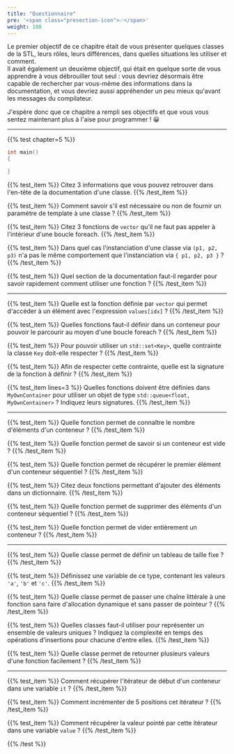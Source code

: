 ```yaml
---
title: "Questionnaire"
pre: '<span class="presection-icon">✅</span>'
weight: 100
---
```


Le premier objectif de ce chapitre était de vous présenter quelques classes de la STL, leurs rôles, leurs différences, dans quelles situations les utiliser et comment.\
Il avait également un deuxième objectif, qui était en quelque sorte de vous apprendre à vous débrouiller tout seul : vous devriez désormais être capable de rechercher par vous-même des informations dans la documentation, et vous devriez aussi appréhender un peu mieux qu'avant les messages du compilateur.

J'espère donc que ce chapitre a rempli ses objectifs et que vous vous sentez maintenant plus à l'aise pour programmer !​ 😀​

---

{{% test chapter=5 %}}


```cpp
int main() 
{

}
```

{{% test_item %}}
Citez 3 informations que vous pouvez retrouver dans l'en-tête de la documentation d'une classe.
{{% /test_item %}}

{{% test_item %}}
Comment savoir s'il est nécessaire ou non de fournir un paramètre de template à une classe ?
{{% /test_item %}}

{{% test_item %}}
Citez 3 fonctions de `vector` qu'il ne faut pas appeler à l'intérieur d'une boucle foreach.
{{% /test_item %}}

{{% test_item %}}
Dans quel cas l'instanciation d'une classe via `(p1, p2, p3)` n'a pas le même comportement que l'instanciation via `{ p1, p2, p3 }` ?
{{% /test_item %}}

{{% test_item %}}
Quel section de la documentation faut-il regarder pour savoir rapidement comment utiliser une fonction ?
{{% /test_item %}}

---

{{% test_item %}}
Quelle est la fonction définie par `vector` qui permet d'accéder à un élément avec l'expression `values[idx]` ?
{{% /test_item %}}

{{% test_item %}}
Quelles fonctions faut-il définir dans un conteneur pour pouvoir le parcourir au moyen d'une boucle foreach ?
{{% /test_item %}}

{{% test_item %}}
Pour pouvoir utiliser un `std::set<Key>`, quelle contrainte la classe `Key` doit-elle respecter ?
{{% /test_item %}}

{{% test_item %}}
Afin de respecter cette contrainte, quelle est la signature de la fonction à définir ?
{{% /test_item %}}

{{% test_item lines=3 %}}
Quelles fonctions doivent être définies dans `MyOwnContainer` pour utiliser un objet de type `std::queue<float, MyOwnContainer>` ? Indiquez leurs signatures.
{{% /test_item %}}

---

{{% test_item %}}
Quelle fonction permet de connaître le nombre d'éléments d'un conteneur ?
{{% /test_item %}}

{{% test_item %}}
Quelle fonction permet de savoir si un conteneur est vide ?
{{% /test_item %}}

{{% test_item %}}
Quelle fonction permet de récupérer le premier élément d'un conteneur séquentiel ?
{{% /test_item %}}

{{% test_item %}}
Citez deux fonctions permettant d'ajouter des éléments dans un dictionnaire.
{{% /test_item %}}

{{% test_item %}}
Quelle fonction permet de supprimer des éléments d'un conteneur séquentiel ?
{{% /test_item %}}

{{% test_item %}}
Quelle fonction permet de vider entièrement un conteneur ?
{{% /test_item %}}

---

{{% test_item %}}
Quelle classe permet de définir un tableau de taille fixe ?
{{% /test_item %}}

{{% test_item %}}
Définissez une variable de ce type, contenant les valeurs `'a'`, `'b'` et `'c'`.
{{% /test_item %}}

{{% test_item %}}
Quelle classe permet de passer une chaîne littérale à une fonction sans faire d'allocation dynamique et sans passer de pointeur ?
{{% /test_item %}}

{{% test_item %}}
Quelles classes faut-il utiliser pour représenter un ensemble de valeurs uniques ? Indiquez la complexité en temps des opérations d'insertions pour chacune d'entre elles.
{{% /test_item %}}

{{% test_item %}}
Quelle classe permet de retourner plusieurs valeurs d'une fonction facilement ?
{{% /test_item %}}

---

{{% test_item %}}
Comment récupérer l'itérateur de début d'un conteneur dans une variable `it` ?
{{% /test_item %}}

{{% test_item %}}
Comment incrémenter de 5 positions cet itérateur ?
{{% /test_item %}}

{{% test_item %}}
Comment récupérer la valeur pointé par cette itérateur dans une variable `value` ?
{{% /test_item %}}

{{% /test %}}